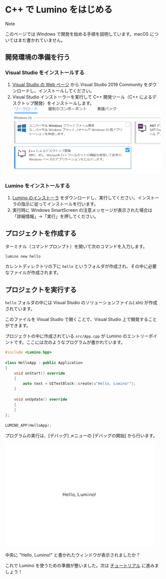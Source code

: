 C++ で Lumino をはじめる
==========

> [!Note]
> このページでは Windows で開発を始める手順を説明しています。macOS についてはまだ書かれていません。

開発環境の準備を行う
--------

### Visual Studio をインストールする

1. [Visual Studio の Web ページ](https://visualstudio.microsoft.com/ja/downloads/) から Visual Studio 2019 Community をダウンロードし、インストールしてください。
2. Visual Studio インストーラーを実行して C++ 開発ツール（C++ によるデスクトップ開発）をインストールします。
![](img/IntroductionAndGettingStarted-1.png)


### Lumino をインストールする

1. [Lumino のインストーラ](http://nnmy.sakura.ne.jp/archive/lumino/v0.9.0/Lumino-v0.9.0-Windows.msi) をダウンロードし、実行してください。インストーラの指示に従ってインストールを行います。
2. 実行時に Windows SmartScreen の注意メッセージが表示された場合は「詳細情報」→「実行」を押してください。


プロジェクトを作成する
--------
ターミナル（コマンドプロンプト）を開いて次のコマンドを入力します。

```sh
lumino new hello
```

カレントディレクトリの下に `hello` というフォルダが作成され、その中に必要なファイルが作成されます。

プロジェクトを実行する
--------

`hello` フォルダの中には Visual Studio のソリューションファイル(.sln) が作成されています。

このファイルを Visual Studio で開くことで、Visual Studio 上で開発することができます。

プロジェクトの中に作成されている `src/App.cpp` が Lumino のエントリーポイントです。ここには次のようなプログラムが書かれています。

```cpp
#include <Lumino.hpp>

class HelloApp : public Application
{
    void onStart() override
    {
        auto text = UITextBlock::create(u"Hello, Lumino!");
    }

    void onUpdate() override
    {
    }
};

LUMINO_APP(HelloApp);
```

プログラムの実行は、[デバッグ] メニューの [デバッグの開始] から行います。

![](img/first-program.png)

中央に "Hello, Lumino!" と書かれたウィンドウが表示されましたか？

これで Lumino を使うための準備が整いました。次は [チュートリアル](../first-tutorial/1-basic.md) に進みましょう！


